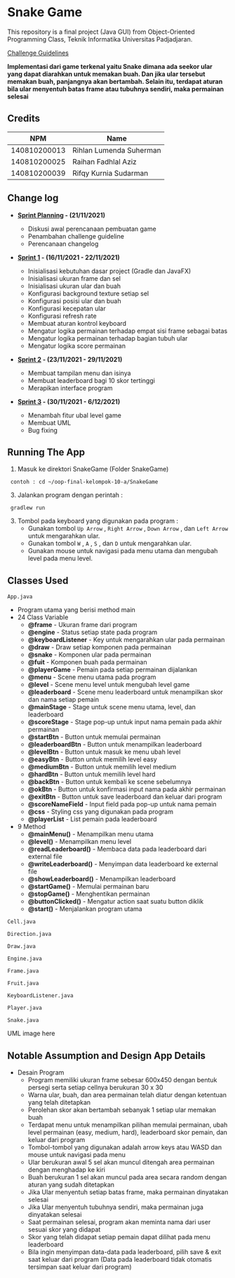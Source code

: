 # Snake Game

This repository is a final project (Java GUI) from Object-Oriented Programming Class, Teknik Informatika Universitas Padjadjaran. 

[Challenge Guidelines](challenge-guideline.md)

**Implementasi dari game terkenal yaitu Snake dimana ada seekor ular yang dapat diarahkan untuk memakan buah. Dan jika ular tersebut memakan buah, panjangnya akan bertambah. Selain itu, terdapat aturan bila ular menyentuh batas frame atau tubuhnya sendiri, maka permainan selesai**

## Credits
| NPM           | Name                       |
| ------------- |----------------------------|
| 140810200013  | Rihlan Lumenda Suherman    |
| 140810200025  | Raihan Fadhlal Aziz        |
| 140810200039  | Rifqy Kurnia Sudarman      |

## Change log
- **[Sprint Planning](changelog/sprint-planning.md) - (21/11/2021)** 
   - Diskusi awal perencanaan pembuatan game
   - Penambahan challenge guideline
   - Perencanaan changelog

- **[Sprint 1](changelog/sprint-1.md) - (16/11/2021 - 22/11/2021)** 
   - Inisialisasi kebutuhan dasar project (Gradle dan JavaFX)
   - Inisialisasi ukuran frame dan sel
   - Inisialisasi ukuran ular dan buah
   - Konfigurasi background texture setiap sel
   - Konfigurasi posisi ular dan buah
   - Konfigurasi kecepatan ular
   - Konfigurasi refresh rate
   - Membuat aturan kontrol keyboard
   - Mengatur logika permainan terhadap empat sisi frame sebagai batas
   - Mengatur logika permainan terhadap bagian tubuh ular
   - Mengatur logika score permainan

- **[Sprint 2](changelog/sprint-2.md) - (23/11/2021 - 29/11/2021)** 
   - Membuat tampilan menu dan isinya
   - Membuat leaderboard bagi 10 skor tertinggi
   - Merapikan interface program
   
- **[Sprint 3](changelog/sprint-3.md) - (30/11/2021 - 6/12/2021)**
   - Menambah fitur ubal level game
   - Membuat UML
   - Bug fixing

## Running The App

1. Masuk ke direktori SnakeGame (Folder SnakeGame)
``` 
 contoh : cd ~/oop-final-kelompok-10-a/SnakeGame
 ``` 
3. Jalankan program dengan perintah :
``` 
 gradlew run
 ``` 
3. Tombol pada keyboard yang digunakan pada program :
   - Gunakan tombol `Up Arrow` , `Right Arrow` , `Down Arrow` , dan `Left Arrow` untuk mengarahkan ular.
   - Gunakan tombol `W` , `A` , `S` , dan `D` untuk mengarahkan ular.
   - Gunakan mouse untuk navigasi pada menu utama dan mengubah level pada menu level.

## Classes Used
`App.java`
   - Program utama yang berisi method main
   - 24 Class Variable
      - **@frame** - Ukuran frame dari program
      - **@engine** - Status setiap state pada program
      - **@keyboardListener** - Key untuk mengarahkan ular pada permainan
      - **@draw** - Draw setiap komponen pada permainan
      - **@snake** - Komponen ular pada permainan
      - **@fuit** - Komponen buah pada permainan
      - **@playerGame** - Pemain pada setiap permainan dijalankan
      - **@menu** - Scene menu utama pada program
      - **@level** - Scene menu level untuk mengubah level game
      - **@leaderboard** - Scene menu leaderboard untuk menampilkan skor dan nama setiap pemain
      - **@mainStage** - Stage untuk scene menu utama, level, dan leaderboard
      - **@scoreStage** - Stage pop-up untuk input nama pemain pada akhir permainan
      - **@startBtn** - Button untuk memulai permainan
      - **@leaderboardBtn** - Button untuk menampilkan leaderboard
      - **@levelBtn** - Button untuk masuk ke menu ubah level
      - **@easyBtn** - Button untuk memilih level easy
      - **@mediumBtn** - Button untuk memilih level medium
      - **@hardBtn** - Button untuk memilih level hard
      - **@backBtn** - Button untuk kembali ke scene sebelumnya
      - **@okBtn** - Button untuk konfirmasi input nama pada akhir permainan
      - **@exitBtn** - Button untuk save leaderboard dan keluar dari program
      - **@scoreNameField** - Input field pada pop-up untuk nama pemain
      - **@css** - Styling css yang digunakan pada program
      - **@playerList** - List pemain pada leaderboard
   - 9 Method
      - **@mainMenu()** - Menampilkan menu utama
      - **@level()** - Menampilkan menu level
      - **@readLeaderboard()** - Membaca data pada leaderboard dari external file
      - **@writeLeaderboard()** - Menyimpan data leaderboard ke external file
      - **@showLeaderboard()** - Menampilkan leaderboard 
      - **@startGame()** - Memulai permainan baru
      - **@stopGame()** - Menghentikan permainan
      - **@buttonClicked()** - Mengatur action saat suatu button diklik
      - **@start()** - Menjalankan program utama

`Cell.java`


`Direction.java`


`Draw.java`


`Engine.java`


`Frame.java`


`Fruit.java`


`KeyboardListener.java`


`Player.java`


`Snake.java`




UML image here

## Notable Assumption and Design App Details

- Desain Program
   - Program memiliki ukuran frame sebesar 600x450 dengan bentuk persegi serta setiap cellnya berukuran 30 x 30
   - Warna ular, buah, dan area permainan telah diatur dengan ketentuan yang telah ditetapkan
   - Perolehan skor akan bertambah sebanyak 1 setiap ular memakan buah
   - Terdapat menu untuk menampilkan pilihan memulai permainan, ubah level permainan (easy, medium, hard), leaderboard skor pemain, dan keluar dari program 
   - Tombol-tombol yang digunakan adalah arrow keys atau WASD dan mouse untuk navigasi pada menu
   - Ular berukuran awal 5 sel akan muncul ditengah area permainan dengan menghadap ke kiri 
   - Buah berukuran 1 sel akan muncul pada area secara random dengan aturan yang sudah ditetapkan
   - Jika Ular menyentuh setiap batas frame, maka permainan dinyatakan selesai
   - Jika Ular menyentuh tubuhnya sendiri, maka permainan juga dinyatakan selesai
   - Saat permainan selesai, program akan meminta nama dari user sesuai skor yang didapat
   - Skor yang telah didapat setiap pemain dapat dilihat pada menu leaderboard
   - Bila ingin menyimpan data-data pada leaderboard, pilih save & exit saat keluar dari program (Data pada leaderboard tidak otomatis tersimpan saat keluar dari program)
